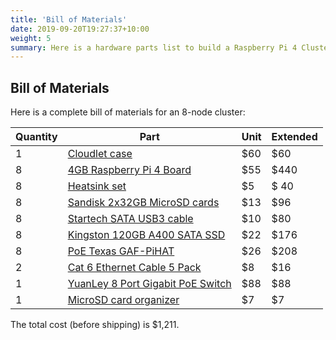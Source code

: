 ```yaml
---
title: 'Bill of Materials'
date: 2019-09-20T19:27:37+10:00
weight: 5
summary: Here is a hardware parts list to build a Raspberry Pi 4 Cluster.
---
```

## Bill of Materials
Here is a complete bill of materials for an 8-node cluster:


| Quantity | Part                                                                                            | Unit | Extended |
| -------- | ----------------------------------------------------------------------------------------------- | ---- | -------- |
|     1    | [Cloudlet case](https://www.amazon.com/CLOUDLET-CASE-Raspberry-Single-Computers/dp/B07D5NM9ZG/) |  $60 |      $60 |
|     8    | [4GB Raspberry Pi 4 Board](https://www.canakit.com/raspberry-pi-4-4gb.html)                     |  $55 |     $440 |
|     8    | [Heatsink set](https://www.canakit.com/raspberry-pi-4-heat-sinks.html)                          |   $5 |     $ 40 |
|     8    | [Sandisk 2x32GB MicroSD cards](https://www.amazon.com/gp/product/B00CNYV942/)                   |  $13 |      $96 |
|     8    | [Startech SATA USB3 cable](https://www.amazon.com/gp/product/B00HJZJI84/)                       |  $10 |      $80 |
|     8    | [Kingston 120GB A400 SATA SSD](https://www.amazon.com/gp/product/B01N6JQS8C/)                   |  $22 |     $176 |
|     8    | [PoE Texas GAF-PiHAT](https://www.amazon.com/gp/product/B07TVFFHVP/)                            |  $26 |     $208 |
|     2    | [Cat 6 Ethernet Cable 5 Pack](https://www.amazon.com/gp/product/B01JO3FM7Y/ref)                 |   $8 |      $16 |
|     1    | [YuanLey 8 Port Gigabit PoE Switch](https://www.amazon.com/gp/product/B0795MFCHZ/)              |  $88 |      $88 |
|     1    | [MicroSD card organizer](https://www.amazon.com/gp/product/B006J73IZM/)                         |   $7 |       $7 |


The total cost (before shipping) is $1,211.
